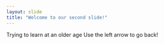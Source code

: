 ```yaml
---
layout: slide
title: "Welcome to our second slide!"
---
```

Trying to learn at an older age
Use the left arrow to go back!
